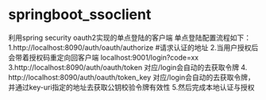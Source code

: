 # springboot_ssoclient
利用spring security oauth2实现的单点登陆的客户端
单点登陆配置流程如下：
1.http://localhost:8090/auth/oauth/authorize #请求认证的地址
2.当用户授权后会带着授权码重定向回客户端 localhost:9001/login?code=xx
3.http://localhost:8090/auth/oauth/token  对应/login会自动的去获取令牌
4. http://localhost:8090/auth/oauth/token_key 对应/login会自动的去获取令牌，并通过key-uri指定的地址去获取公钥校验令牌有效性
5.然后完成本地认证与授权
